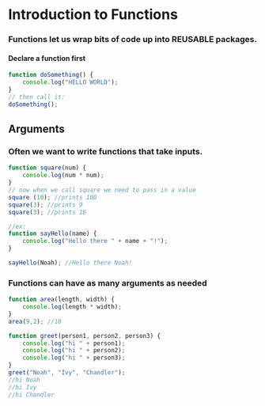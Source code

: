 # Introduction to Functions

### Functions let us wrap bits of code up into REUSABLE packages. 

#### Declare a function first
```javascript
function doSomething() {
    console.log("HELLO WORLD");
}
// then call it:
doSomething();
```

## Arguments
### Often we want to write functions that take inputs.
```javascript
function square(num) {
    console.log(num * num);
}
// now when we call square we need to pass in a value
square (10); //prints 100
square(3); //prints 9
square(3); //prints 16

//ex:
function sayHello(name) {
    console.log("Hello there " + name + "!");
}

sayHello(Noah); //Hello there Noah!
```

### Functions can have as many arguments as needed
```javascript
function area(length, width) {
    console.log(length * width);
}
area(9,2); //18

function greet(person1, person2, person3) {
    console.log("hi " + person1);
    console.log("hi " + person2);
    console.log("hi " + person3);
}
greet("Noah", "Ivy", "Chandler"); 
//hi Noah
//hi Ivy
//hi Chandler
``` 
